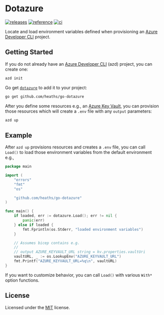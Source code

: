 # Dotazure

[![releases](https://img.shields.io/github/v/release/heaths/go-dotazure.svg?logo=github)](https://github.com/heaths/go-dotazure/releases/latest)
[![reference](https://pkg.go.dev/badge/github.com/heaths/go-dotazure.svg)](https://pkg.go.dev/github.com/heaths/go-dotazure)
[![ci](https://github.com/heaths/go-dotazure/actions/workflows/ci.yml/badge.svg?event=push)](https://github.com/heaths/go-dotazure/actions/workflows/ci.yml)

Locate and load environment variables defined when provisioning an [Azure Developer CLI] project.

## Getting Started

If you do not already have an [Azure Developer CLI] (azd) project, you can create one:

```sh
azd init
```

Go get [`dotazure`](https://pkg.go.dev/github.com/heaths/go-dotazure) to add it to your project:

```sh
go get github.com/heaths/go-dotazure
```

After you define some resources e.g., an [Azure Key Vault](https://github.com/heaths/go-dotazure/blob/main/infra/resources.bicep),
you can provision those resources which will create a `.env` file with any `output` parameters:

```sh
azd up
```

## Example

After `azd up` provisions resources and creates a `.env` file, you can call `Load()` to load those environment variables
from the default environment e.g.,

```go
package main

import (
    "errors"
    "fmt"
    "os"

    "github.com/heaths/go-dotazure"
)

func main() {
    if loaded, err := dotazure.Load(); err != nil {
        panic(err)
    } else if loaded {
        fmt.Fprintln(os.Stderr, "loaded environment variables")
    }

    // Assumes bicep contains e.g.
    //
    // output AZURE_KEYVAULT_URL string = kv.properties.vaultUri
    vaultURL, _ := os.LookupEnv("AZURE_KEYVAULT_URL")
    fmt.Printf("AZURE_KEYVAULT_URL=%q\n", vaultURL)
}
```

If you want to customize behavior, you can call `Load()` with various `With*` option functions.

## License

Licensed under the [MIT](https://github.com/heaths/go-dotazure/blob/refactor/LICENSE.txt) license.

[Azure Developer CLI]: https://aka.ms/azd
